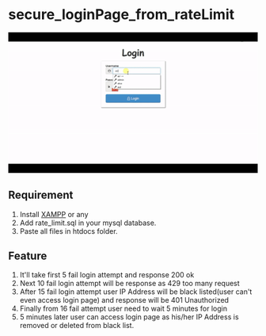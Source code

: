 # secure_loginPage_from_rateLimit

![Rate Limit](https://raw.githubusercontent.com/ihrifat2/secure_loginPage_from_rateLimit/gh-pages/rate_limit.gif)

## Requirement

1. Install [XAMPP](https://www.apachefriends.org/index.html) or any
2. Add rate_limit.sql in your mysql database.
3. Paste all files in htdocs folder.


## Feature

1. It'll take first 5 fail login attempt and response 200 ok
2. Next 10 fail login attempt will be response as 429 too many request
3. After 15 fail login attempt user IP Address will be black listed(user can't even access login page) and response will be 401 Unauthorized
4. Finally from 16 fail attempt user need to wait 5 minutes for login
5. 5 minutes later user can access login page as his/her IP Address is removed or deleted from black list.
